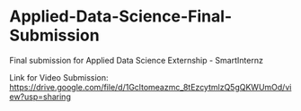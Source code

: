 # Applied-Data-Science-Final-Submission
Final submission for Applied Data Science Externship - SmartInternz

Link for Video Submission: https://drive.google.com/file/d/1Gcltomeazmc_8tEzcytmlzQ5gQKWUmOd/view?usp=sharing
